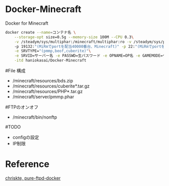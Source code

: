 # Docker-Minecraft
Docker for Minecraft

```bash
docker create --name=コンテナ名 \
	--storage-opt size=0.5g --memory-size 100M --CPU 0.3\
	-v /steadym/sys/multiphar:/minecraft/multiphar:ro -v /steadym/sys/plugins_3:/minecraft/defaultplugins:ro\ 
	-p 19132:"(MiRmでportを配当40000番台、Minecraft)" -p 22:"(MiRmでportを配当5万番台、FTP)" -p  8080:"(MiRmでportを配当30000番台、WebパネorIpv6)"   \
	-e SRVTYPE="(pmmp,beof,cuberite)"\
	-e SRVID=サーバー名 -e PASSWD=生パスワード -e OPNAME=OP名 -e GAMEMODE=ゲームモード -e WORLDTYPE=ワールド -e DIFFICULTY=難易度 -e PERMISSION=権限  -e SRVDOMAIN=サーバーのドメイン \
	-itd haniokasai/Docker-Minecraft
```

#File 構成
- /minecraft/resources/bds.zip
- /minecraft/resources/cuberite*.tar.gz
- /minecraft/resources/PHP*.tar.gz
- /minecraft/server/pmmp.phar

#FTPのオンオフ
- /minecraft/bin/nonftp

#TODO
- configの設定
- IP制限
 

# Reference

[chriskte, pure-ftpd-docker](https://github.com/chriskite/pure-ftpd-docker)



